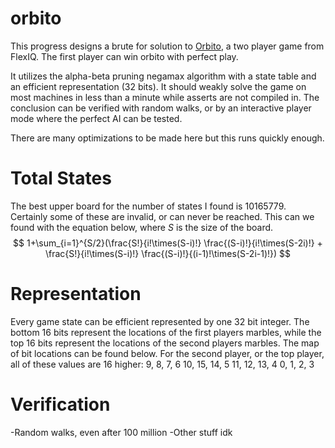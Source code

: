 # orbito
This progress designs a brute for solution to [Orbito](https://flexiqgames.com/en/product/orbito/), a two player game from FlexIQ. The first player can win orbito with perfect play. 

It utilizes the alpha-beta pruning negamax algorithm with a state table and an efficient representation (32 bits). It should weakly solve the game on most machines in less than a minute while asserts are not compiled in. The conclusion can be verified with random walks, or by an interactive player mode where the perfect AI can be tested.

There are many optimizations to be made here but this runs quickly enough. 

# Total States
The best upper board for the number of states I found is 10165779. Certainly some of these are invalid, or can never be reached. This can we found with the equation below, where $S$ is the size of the board. 
$$ 1+\sum_{i=1}^{S/2}(\frac{S!}{i!\times(S-i)!} \frac{(S-i)!}{i!\times(S-2i)!} + \frac{S!}{i!\times(S-i)!} \frac{(S-i)!}{(i-1)!\times(S-2i-1)!}) $$

# Representation
Every game state can be efficient represented by one 32 bit integer. The bottom 16 bits represent the locations of the first players marbles, while the top 16 bits represent the locations of the second players marbles. The map of bit locations can be found below. For the second player, or the top player, all of these values are 16 higher:
   9,  8,  7, 6
  10, 15, 14, 5
  11, 12, 13, 4
   0,  1,  2, 3

# Verification
-Random walks, even after 100 million 
-Other stuff idk 


